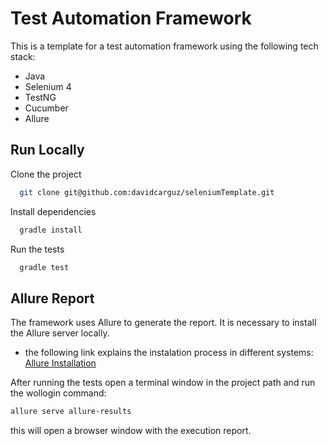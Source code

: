 # Test Automation Framework

This is a template for a test automation framework using the following tech stack:
- Java
- Selenium 4
- TestNG
- Cucumber
- Allure



## Run Locally

Clone the project

```bash
  git clone git@github.com:davidcarguz/seleniumTemplate.git
```

Install dependencies

```bash
  gradle install
```

Run the tests

```bash
  gradle test
```


## Allure Report
The framework uses Allure to generate the report. It is necessary to install the Allure server locally.
- the following link explains the instalation process in different systems: [Allure Installation](https://docs.qameta.io/allure/#_installing_a_commandline)

After running the tests open a terminal window in the project path and run the wollogin command:
```bash
allure serve allure-results
```
this will open a browser window with the execution report.

